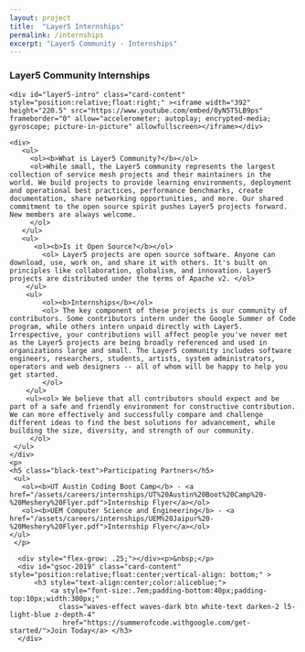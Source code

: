 ```yaml
---
layout: project
title:  "Layer5 Internships"
permalink: /internships
excerpt: "Layer5 Community - Internships"
---
```

<div style="z-index:20;">
<h3 class="black-text"> Layer5 Community Internships</h3>
    
    <div id="layer5-intro" class="card-content" style="position:relative;float:right;" ><iframe width="392" height="220.5" src="https://www.youtube.com/embed/0yN5T5LB9ps" frameborder="0" allow="accelerometer; autoplay; encrypted-media; gyroscope; picture-in-picture" allowfullscreen></iframe></div>

    <div>  
       <ul>
         <ol><b>What is Layer5 Community?</b></ol>
         <ol>While small, the Layer5 community represents the largest collection of service mesh projects and their maintainers in the world. We build projects to provide learning environments, deployment and operational best practices, performance benchmarks, create documentation, share networking opportunities, and more. Our shared commitment to the open source spirit pushes Layer5 projects forward. New members are always welcome.
         </ol>
       </ul>
       <ul>
          <ol><b>Is it Open Source?</b></ol>
            <ol> Layer5 projects are open source software. Anyone can download, use, work on, and share it with others. It's built on principles like collaboration, globalism, and innovation. Layer5 projects are distributed under the terms of Apache v2. </ol>
        </ul>
        <ul>
            <ol><b>Internships</b></ol>
            <ol> The key component of these projects is our community of contributors. Some contributors intern under the Google Summer of Code program, while others intern unpaid directly with Layer5. Irrespective, your contributions will affect people you've never met as the Layer5 projects are being broadly referenced and used in organizations large and small. The Layer5 community includes software engineers, researchers, students, artists, system administrators, operators and web designers -- all of whom will be happy to help you get started.
            </ol>
        </ul>
        <ul><ol> We believe that all contributors should expect and be part of a safe and friendly environment for constructive contribution. We can more effectively and successfully compare and challenge different ideas to find the best solutions for advancement, while building the size, diversity, and strength of our community.
         </ol>
     </ul>
    </div>
    <p>
    <h5 class="black-text">Participating Partners</h5>
     <ul>
       <ol><b>UT Austin Coding Boot Camp</b> - <a href="/assets/careers/internships/UT%20Austin%20Boot%20Camp%20-%20Meshery%20Flyer.pdf">Internship Flyer</a></ol>
       <ol><b>UEM Computer Science and Engineering</b> - <a href="/assets/careers/internships/UEM%20Jaipur%20-%20Meshery%20Flyer.pdf">Internship Flyer</a></ol>
    </ul>
     </p>

 <!-- Internships 2019 -->
      <div style="flex-grow: .25;"></div><p>&nbsp;</p>
      <div id="gsoc-2019" class="card-content" style="position:relative;float:center;vertical-align: bottom;" >
          <h3 style="text-align:center;color:aliceblue;">
              <a style="font-size:.7em;padding-bottom:40px;padding-top:10px;width:300px;" 
                class="waves-effect waves-dark btn white-text darken-2 l5-light-blue z-depth-4"
                 href="https://summerofcode.withgoogle.com/get-started/">Join Today</a> </h3>
      </div>
      
</div>
